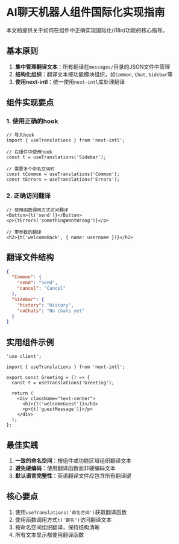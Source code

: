# AI聊天机器人组件国际化实现指南

本文档提供关于如何在组件中正确实现国际化(i18n)功能的核心指导。

## 基本原则

1. **集中管理翻译文本**：所有翻译在`messages/`目录的JSON文件中管理
2. **结构化组织**：翻译文本按功能模块组织，如`Common`, `Chat`, `Sidebar`等
3. **使用next-intl**：统一使用`next-intl`库处理翻译

## 组件实现要点

### 1. 使用正确的hook

```tsx
// 导入hook
import { useTranslations } from 'next-intl';

// 在组件中使用hook
const t = useTranslations('Sidebar');

// 需要多个命名空间时
const tCommon = useTranslations('Common');
const tErrors = useTranslations('Errors');
```

### 2. 正确访问翻译

```tsx
// 使用函数调用方式访问翻译
<Button>{t('send')}</Button>
<p>{tErrors('somethingWentWrong')}</p>

// 带参数的翻译
<h2>{t('welcomeBack', { name: username })}</h2>
```

## 翻译文件结构

```json
{
  "Common": {
    "send": "Send",
    "cancel": "Cancel"
  },
  "Sidebar": {
    "history": "History",
    "noChats": "No chats yet"
  }
}
```

## 实用组件示例

```tsx
'use client';

import { useTranslations } from 'next-intl';

export const Greeting = () => {
  const t = useTranslations('Greeting');
  
  return (
    <div className="text-center">
      <h1>{t('welcomeGuest')}</h1>
      <p>{t('guestMessage')}</p>
    </div>
  );
};
```

## 最佳实践

1. **一致的命名空间**：按组件或功能区域组织翻译文本
2. **避免硬编码**：使用翻译函数而非硬编码文本
3. **默认语言完整性**：英语翻译文件应包含所有翻译键

## 核心要点

1. 使用`useTranslations('命名空间')`获取翻译函数
2. 使用函数调用方式`t('键名')`访问翻译文本
3. 按命名空间组织翻译，保持结构清晰
4. 所有文本显示都使用翻译函数 